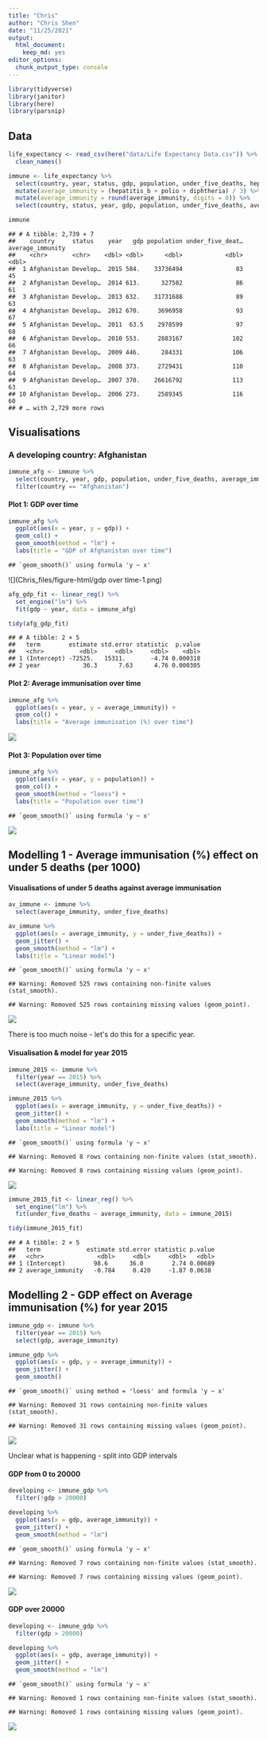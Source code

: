 ```yaml
---
title: "Chris"
author: "Chris Shen"
date: "11/25/2021"
output: 
  html_document: 
    keep_md: yes
editor_options: 
  chunk_output_type: console
---
```



```r
library(tidyverse)
library(janitor)
library(here)
library(parsnip)
```

## Data


```r
life_expectancy <- read_csv(here("data/Life Expectancy Data.csv")) %>%
  clean_names()
```


```r
immune <- life_expectancy %>%
  select(country, year, status, gdp, population, under_five_deaths, hepatitis_b, polio, diphtheria) %>%
  mutate(average_immunity = (hepatitis_b + polio + diphtheria) / 3) %>%
  mutate(average_immunity = round(average_immunity, digits = 0)) %>%
  select(country, status, year, gdp, population, under_five_deaths, average_immunity)

immune
```

```
## # A tibble: 2,739 × 7
##    country     status    year   gdp population under_five_deat… average_immunity
##    <chr>       <chr>    <dbl> <dbl>      <dbl>            <dbl>            <dbl>
##  1 Afghanistan Develop…  2015 584.    33736494               83               45
##  2 Afghanistan Develop…  2014 613.      327582               86               61
##  3 Afghanistan Develop…  2013 632.    31731688               89               63
##  4 Afghanistan Develop…  2012 670.     3696958               93               67
##  5 Afghanistan Develop…  2011  63.5    2978599               97               68
##  6 Afghanistan Develop…  2010 553.     2883167              102               66
##  7 Afghanistan Develop…  2009 446.      284331              106               63
##  8 Afghanistan Develop…  2008 373.     2729431              110               64
##  9 Afghanistan Develop…  2007 370.    26616792              113               63
## 10 Afghanistan Develop…  2006 273.     2589345              116               60
## # … with 2,729 more rows
```

## Visualisations

### A developing country: Afghanistan


```r
immune_afg <- immune %>%
  select(country, year, gdp, population, under_five_deaths, average_immunity) %>%
  filter(country == "Afghanistan")
```

#### Plot 1: GDP over time


```r
immune_afg %>%
  ggplot(aes(x = year, y = gdp)) +
  geom_col() +
  geom_smooth(method = "lm") +
  labs(title = "GDP of Afghanistan over time")
```

```
## `geom_smooth()` using formula 'y ~ x'
```

![](Chris_files/figure-html/gdp over time-1.png)<!-- -->


```r
afg_gdp_fit <- linear_reg() %>%
  set_engine("lm") %>%
  fit(gdp ~ year, data = immune_afg)

tidy(afg_gdp_fit)
```

```
## # A tibble: 2 × 5
##   term        estimate std.error statistic  p.value
##   <chr>          <dbl>     <dbl>     <dbl>    <dbl>
## 1 (Intercept) -72525.   15311.       -4.74 0.000318
## 2 year            36.3      7.63      4.76 0.000305
```

#### Plot 2: Average immunisation over time


```r
immune_afg %>%
  ggplot(aes(x = year, y = average_immunity)) +
  geom_col() +
  labs(title = "Average immunisation (%) over time")
```

![](Chris_files/figure-html/unnamed-chunk-4-1.png)<!-- -->

#### Plot 3: Population over time


```r
immune_afg %>%
  ggplot(aes(x = year, y = population)) +
  geom_col() +
  geom_smooth(method = "loess") +
  labs(title = "Population over time")
```

```
## `geom_smooth()` using formula 'y ~ x'
```

![](Chris_files/figure-html/unnamed-chunk-5-1.png)<!-- -->

## Modelling 1 - Average immunisation (%) effect on under 5 deaths (per 1000)

#### Visualisations of under 5 deaths against average immunisation


```r
av_immune <- immune %>%
  select(average_immunity, under_five_deaths)

av_immune %>%
  ggplot(aes(x = average_immunity, y = under_five_deaths)) +
  geom_jitter() +
  geom_smooth(method = "lm") + 
  labs(title = "Linear model")
```

```
## `geom_smooth()` using formula 'y ~ x'
```

```
## Warning: Removed 525 rows containing non-finite values (stat_smooth).
```

```
## Warning: Removed 525 rows containing missing values (geom_point).
```

![](Chris_files/figure-html/linear-1.png)<!-- -->

There is too much noise - let's do this for a specific year.

#### Visualisation & model for year 2015


```r
immune_2015 <- immune %>%
  filter(year == 2015) %>%
  select(average_immunity, under_five_deaths)
```


```r
immune_2015 %>%
  ggplot(aes(x = average_immunity, y = under_five_deaths)) +
  geom_jitter() +
  geom_smooth(method = "lm") + 
  labs(title = "Linear model")
```

```
## `geom_smooth()` using formula 'y ~ x'
```

```
## Warning: Removed 8 rows containing non-finite values (stat_smooth).
```

```
## Warning: Removed 8 rows containing missing values (geom_point).
```

![](Chris_files/figure-html/unnamed-chunk-7-1.png)<!-- -->

```r
immune_2015_fit <- linear_reg() %>%
  set_engine("lm") %>%
  fit(under_five_deaths ~ average_immunity, data = immune_2015)

tidy(immune_2015_fit)
```

```
## # A tibble: 2 × 5
##   term             estimate std.error statistic p.value
##   <chr>               <dbl>     <dbl>     <dbl>   <dbl>
## 1 (Intercept)        98.6      36.0        2.74 0.00689
## 2 average_immunity   -0.784     0.420     -1.87 0.0638
```

## Modelling 2 - GDP effect on Average immunisation (%) for year 2015


```r
immune_gdp <- immune %>%
  filter(year == 2015) %>%
  select(gdp, average_immunity)
```


```r
immune_gdp %>%
  ggplot(aes(x = gdp, y = average_immunity)) +
  geom_jitter() +
  geom_smooth()
```

```
## `geom_smooth()` using method = 'loess' and formula 'y ~ x'
```

```
## Warning: Removed 31 rows containing non-finite values (stat_smooth).
```

```
## Warning: Removed 31 rows containing missing values (geom_point).
```

![](Chris_files/figure-html/unnamed-chunk-9-1.png)<!-- -->

Unclear what is happening - split into GDP intervals

#### GDP from 0 to 20000


```r
developing <- immune_gdp %>%
  filter(!gdp > 20000)
```


```r
developing %>%
  ggplot(aes(x = gdp, average_immunity)) +
  geom_jitter() +
  geom_smooth(method = "lm")
```

```
## `geom_smooth()` using formula 'y ~ x'
```

```
## Warning: Removed 7 rows containing non-finite values (stat_smooth).
```

```
## Warning: Removed 7 rows containing missing values (geom_point).
```

![](Chris_files/figure-html/unnamed-chunk-11-1.png)<!-- -->

#### GDP over 20000


```r
developing <- immune_gdp %>%
  filter(gdp > 20000)
```


```r
developing %>%
  ggplot(aes(x = gdp, average_immunity)) +
  geom_jitter() +
  geom_smooth(method = "lm")
```

```
## `geom_smooth()` using formula 'y ~ x'
```

```
## Warning: Removed 1 rows containing non-finite values (stat_smooth).
```

```
## Warning: Removed 1 rows containing missing values (geom_point).
```

![](Chris_files/figure-html/unnamed-chunk-13-1.png)<!-- -->
